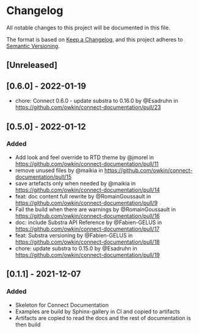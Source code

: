 # Changelog

All notable changes to this project will be documented in this file.

The format is based on [Keep a Changelog](https://keepachangelog.com/en/1.0.0/),
and this project adheres to [Semantic Versioning](https://semver.org/spec/v2.0.0.html).

## [Unreleased]

## [0.6.0] - 2022-01-19

* chore: Connect 0.6.0 - update substra to 0.16.0 by @Esadruhn in https://github.com/owkin/connect-documentation/pull/23

## [0.5.0] - 2022-01-12
### Added

* Add look and feel override to RTD theme by @jmorel in https://github.com/owkin/connect-documentation/pull/11
* remove unused files by @maikia in https://github.com/owkin/connect-documentation/pull/15
* save artefacts only when needed by @maikia in https://github.com/owkin/connect-documentation/pull/14
* feat: doc content full rewrite by @RomainGoussault in https://github.com/owkin/connect-documentation/pull/9
* Fail the build when there are warnings by @RomainGoussault in https://github.com/owkin/connect-documentation/pull/16
* doc:  include Substra API Reference by @Fabien-GELUS in https://github.com/owkin/connect-documentation/pull/17
* feat: Substra versioning by @Fabien-GELUS in https://github.com/owkin/connect-documentation/pull/18
* chore: update substra to 0.15.0 by @Esadruhn in https://github.com/owkin/connect-documentation/pull/19

## [0.1.1] - 2021-12-07
### Added
- Skeleton for Connect Documentation
- Examples are build by Sphinx-gallery in CI and copied to artifacts
- Artifacts are copied to read the docs and the rest of documentation is then build
